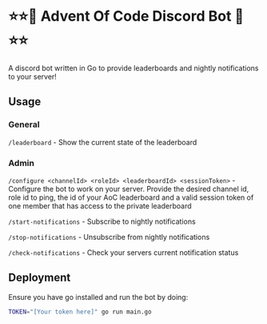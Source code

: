 # ⭐⭐🎄 Advent Of Code Discord Bot 🎄⭐⭐

A discord bot written in Go to provide leaderboards and nightly notifications to your server!

## Usage 

### General
`/leaderboard` - Show the current state of the leaderboard

### Admin
`/configure <channelId> <roleId> <leaderboardId> <sessionToken>` - Configure the bot to work on your server. Provide the desired channel id, role id to ping, the id of your AoC leaderboard and a valid session token of one member that has access to the private leaderboard

`/start-notifications` - Subscribe to nightly notifications

`/stop-notifications` - Unsubscribe from nightly notifications

`/check-notifications` - Check your servers current notification status

## Deployment
Ensure you have go installed and run the bot by doing:
```sh
TOKEN="[Your token here]" go run main.go
```
